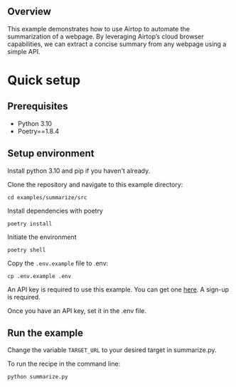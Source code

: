 ## Overview

This example demonstrates how to use Airtop to automate the summarization of a webpage. By leveraging Airtop’s cloud browser capabilities, we can extract a concise summary from any webpage using a simple API.

# Quick setup

## Prerequisites

- Python 3.10
- Poetry==1.8.4

## Setup environment

Install python 3.10 and pip if you haven't already.

Clone the repository and navigate to this example directory:

`cd examples/summarize/src`

Install dependencies with poetry

`poetry install`

Initiate the environment

`poetry shell`

Copy the `.env.example` file to .env:

`cp .env.example .env`

An API key is required to use this example. You can get one [here](https://portal.airtop.ai/api-keys). A sign-up is required.

Once you have an API key, set it in the .env file.

## Run the example

Change the variable `TARGET_URL` to your desired target in summarize.py.

To run the recipe in the command line:

`python summarize.py`
